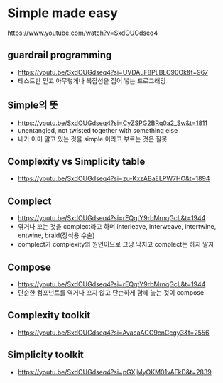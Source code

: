 # Simple made easy

https://www.youtube.com/watch?v=SxdOUGdseq4

## guardrail programming

- https://youtu.be/SxdOUGdseq4?si=UVDAuF8PLBLC90Ok&t=967
- 테스트만 믿고 아무렇게나 복잡성을 집어 넣는 프로그래밍

## Simple의 뜻

- https://youtu.be/SxdOUGdseq4?si=CyZSPG2BRq0a2_Sw&t=1811
- unentangled, not twisted together with something else
- 내가 이미 알고 있는 것을 simple 이라고 부르는 것은 잘못

## Complexity vs Simplicity table

- https://youtu.be/SxdOUGdseq4?si=zu-KxzABaELPW7HO&t=1894

## Complect

- https://youtu.be/SxdOUGdseq4?si=rEQgtY9rbMrnqGcL&t=1944
- 엮거나 꼬는 것을 complect라고 하며 interleave, interweave, intertwine, entwine, braid(장식용 수술)
- complect가 complexity의 원인이므로 그냥 닥치고 complect는 하지 말자

## Compose

- https://youtu.be/SxdOUGdseq4?si=rEQgtY9rbMrnqGcL&t=1944
- 단순한 컴포넌트를 엮거나 꼬지 않고 단순하게 함께 놓는 것이 compose

## Complexity toolkit

- https://youtu.be/SxdOUGdseq4?si=AvacaAGG9cnCcgy3&t=2556

## Simplicity toolkit

- https://youtu.be/SxdOUGdseq4?si=pGXjMyOKM01vAFkD&t=2839

